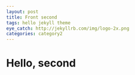 ```yaml
---
layout: post
title: Front second
tags: hello jekyll theme
eye_catch: http://jekyllrb.com/img/logo-2x.png
categories: category2
---
```


# Hello, second